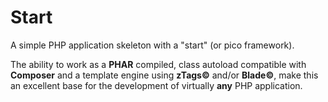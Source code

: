Start
=====

A simple PHP application skeleton with a "start" (or pico framework).

The ability to work as a **PHAR** compiled, class autoload compatible with **Composer** and a template engine using **zTags©** and/or **Blade©**, make this an excellent base for the development of virtually **any** PHP application.
